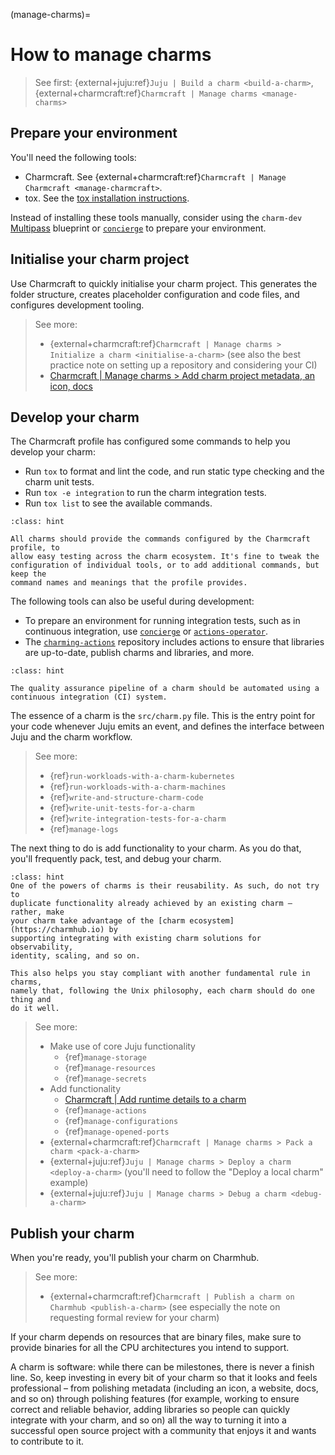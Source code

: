 (manage-charms)=
# How to manage charms

> See first: {external+juju:ref}`Juju | Build a charm <build-a-charm>`, {external+charmcraft:ref}`Charmcraft | Manage charms <manage-charms>`

## Prepare your environment

You'll need the following tools:

- Charmcraft. See {external+charmcraft:ref}`Charmcraft | Manage Charmcraft <manage-charmcraft>`.
- tox. See the [tox installation instructions](https://tox.wiki/en/stable/installation.html#as-tool).

Instead of installing these tools manually, consider using the `charm-dev` [Multipass](https://canonical.com/multipass) blueprint or [`concierge`](https://github.com/canonical/concierge) to prepare your environment.

## Initialise your charm project

Use Charmcraft to quickly initialise your charm project. This generates the
folder structure, creates placeholder configuration and code files, and
configures development tooling.

> See more:
>
> * {external+charmcraft:ref}`Charmcraft | Manage charms > Initialize a charm <initialise-a-charm>` (see also the best practice note on setting up a repository and considering your CI)
> * [Charmcraft | Manage charms > Add charm project metadata, an icon, docs](https://canonical-charmcraft.readthedocs-hosted.com/en/latest/howto/manage-charms/#add-charm-project-metadata-an-icon-docs)

<!--
TODO: Add a reference link in charmcraft for the link above and the 'runtime details' one below, and switch over to external refs.
-->

## Develop your charm

The Charmcraft profile has configured some commands to help you develop your charm:

- Run `tox` to format and lint the code, and run static type checking and the
  charm unit tests.
- Run `tox -e integration` to run the charm integration tests.
- Run `tox list` to see the available commands.

```{admonition} Best practice
:class: hint

All charms should provide the commands configured by the Charmcraft profile, to
allow easy testing across the charm ecosystem. It's fine to tweak the
configuration of individual tools, or to add additional commands, but keep the
command names and meanings that the profile provides.
```

The following tools can also be useful during development:

- To prepare an environment for running integration tests, such as in continuous integration, use [`concierge`](https://github.com/canonical/concierge) or [`actions-operator`](https://github.com/charmed-kubernetes/actions-operator).
- The [`charming-actions`](https://github.com/canonical/charming-actions) repository includes actions to ensure that libraries are up-to-date, publish charms and libraries, and more.

```{admonition} Best practice
:class: hint

The quality assurance pipeline of a charm should be automated using a
continuous integration (CI) system.
```

The essence of a charm is the ``src/charm.py`` file. This is the entry point for
your code whenever Juju emits an event, and defines the interface between Juju
and the charm workflow.

> See more:
>
> - {ref}`run-workloads-with-a-charm-kubernetes`
> - {ref}`run-workloads-with-a-charm-machines`
> - {ref}`write-and-structure-charm-code`
> - {ref}`write-unit-tests-for-a-charm`
> - {ref}`write-integration-tests-for-a-charm`
> - {ref}`manage-logs`

The next thing to do is add functionality to your charm.
As you do that, you'll frequently pack, test, and debug your charm.

```{admonition} Best practice
:class: hint
One of the powers of charms is their reusability. As such, do not try to
duplicate functionality already achieved by an existing charm – rather, make
your charm take advantage of the [charm ecosystem](https://charmhub.io) by
supporting integrating with existing charm solutions for observability,
identity, scaling, and so on.

This also helps you stay compliant with another fundamental rule in charms,
namely that, following the Unix philosophy, each charm should do one thing and
do it well.
```

> See more:
>
> * Make use of core Juju functionality
>   - {ref}`manage-storage`
>   - {ref}`manage-resources`
>   - {ref}`manage-secrets`
> * Add functionality
>   - [Charmcraft | Add runtime details to a charm](https://canonical-charmcraft.readthedocs-hosted.com/en/latest/howto/manage-charms/#add-runtime-details-to-a-charm)
>   - {ref}`manage-actions`
>   - {ref}`manage-configurations`
>   - {ref}`manage-opened-ports`
> * {external+charmcraft:ref}`Charmcraft | Manage charms > Pack a charm <pack-a-charm>`
> * {external+juju:ref}`Juju | Manage charms > Deploy a charm <deploy-a-charm>` (you'll need to follow the "Deploy a local charm" example)
> * {external+juju:ref}`Juju | Manage charms > Debug a charm <debug-a-charm>`

## Publish your charm

When you're ready, you'll publish your charm on Charmhub.

> See more:
>
> * {external+charmcraft:ref}`Charmcraft | Publish a charm on Charmhub <publish-a-charm>` (see especially the note on requesting formal review for your charm)

If your charm depends on resources that are binary files, make sure to provide binaries for all the CPU architectures you intend to support.

A charm is software: while there can be milestones, there is never a finish
line. So, keep investing in every bit of your charm so that it looks and feels
professional – from polishing metadata (including an icon, a website, docs, and
so on) through polishing features (for example, working to ensure correct and
reliable behavior, adding libraries so people can quickly integrate with your
charm, and so on) all the way to turning it into a successful open source
project with a community that enjoys it and wants to contribute to it.
